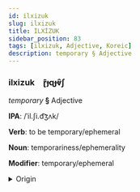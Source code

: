 ```yaml
---
id: ilxizuk
slug: ilxizuk
title: İLXİZUK
sidebar_position: 83
tags: [ilxizuk, Adjective, Koreic]
description: temporary § Adjective
---
```


### ilxizuk&emsp;<span kind="abugida">ɽ͊ɟɋɟⱴ̑ʃ</span>

*temporary* **§** Adjective

**IPA**: /ˈil.ʃi.d͡ʒʌk/

**Verb**: to be temporary/ephemeral

**Noun**: temporariness/ephemerality

**Modifier**: temporary/ephemeral

<details>
    <summary>Origin</summary>
    Korean 일시적 ilsijeok [iɭɕʰid͡ʑʌ̹k̚]<br/>
    <em>Koreic Language Family</em>
</details>